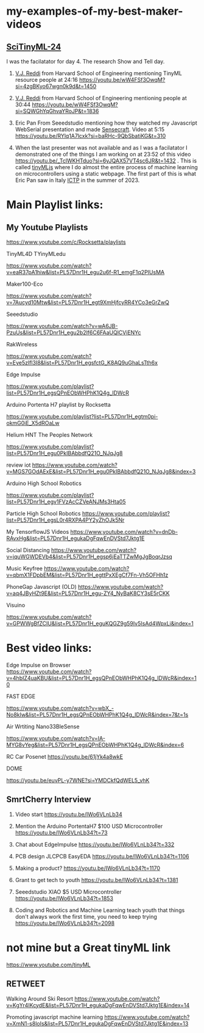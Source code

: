 # my-examples-of-my-best-maker-videos

## [SciTinyML-24](https://tinyml.seas.harvard.edu/SciTinyML-24/) 
I was the facilatator for day 4. The research Show and Tell day.

1. [V.J. Reddi](https://scholar.harvard.edu/vijay-janapa-reddi/home) from Harvard School of Engineering mentioning TinyML resource people at 24:16  https://youtu.be/wW4FSf3OwqM?si=4zgBKyo67wgn0k9d&t=1450


2. [V.J. Reddi](https://scholar.harvard.edu/vijay-janapa-reddi/home) from Harvard School of Engineering mentioning people at 30:44  https://youtu.be/wW4FSf3OwqM?si=SQWGhYqGhvaYRoJP&t=1836

 
3. Eric Pan From Seeedstudio mentioning how they watched my Javascript WebSerial presentation and made [Sensecraft](https://seeed-studio.github.io/SenseCraft-Web-Toolkit/#/setup/process). Video at 5:15 https://youtu.be/RYlq1A7lcxk?si=baRHc-9QbSbatiKG&t=310


4. When the last presenter was not available and as I was a facilatator I demonstrated one of the things I am working on at 23:52 of this video  https://youtu.be/_TclWKHTduo?si=6yJQAX57VT4sc6JR&t=1432  . This is called [tinyMLjs](https://hpssjellis.github.io/tinyMLjs/public/index.html) where I do almost the entire process of machine learning on microcontrollers using a static webpage. The first part of this is what Eric Pan saw in Italy [ICTP](https://www.ictp.it/) in the summer of 2023.

#  Main Playlist links:

## My Youtube Playlists

https://www.youtube.com/c/Rocksetta/playlists


TinyML4D TYinyMLedu

https://www.youtube.com/watch?v=eaR37pA1hiw&list=PL57Dnr1H_egu2u6f-R1_emgF1q2PIUsMA


Maker100-Eco

https://www.youtube.com/watch?v=7Aucyd10Mtw&list=PL57Dnr1H_egt9XmHjfcyRR4YCo3eGrZwQ

Seeedstudio

https://www.youtube.com/watch?v=wA6JB-PzuUs&list=PL57Dnr1H_egu2b2lf6C6FAaUQlCViENYc


RakWireless

https://www.youtube.com/watch?v=Eye5zlfl3I8&list=PL57Dnr1H_egsfctG_K8AQ9uGhaLsTth6x

Edge Impulse

https://www.youtube.com/playlist?list=PL57Dnr1H_egsQPnEObWHPhK1Q4g_IDWcR



Arduino Portenta H7 playlist by Rocksetta



https://www.youtube.com/playlist?list=PL57Dnr1H_egtm0pi-okmG0iE_X5dROaLw




Helium HNT The Peoples Network


https://www.youtube.com/playlist?list=PL57Dnr1H_egu0PkIBAbbdfQ21O_NJqJg8

review iot    https://www.youtube.com/watch?v=MGS7GOdAExE&list=PL57Dnr1H_egu0PkIBAbbdfQ21O_NJqJg8&index=3

Arduino High School Robotics

https://www.youtube.com/playlist?list=PL57Dnr1H_egv1FVzAcCZVeANJMs3Hta05


Particle High School Robotics
https://www.youtube.com/playlist?list=PL57Dnr1H_egsL0r4RXPA4PY2yZhOJk5Nr


My TensorflowJS Videos
https://www.youtube.com/watch?v=dnDb-RAvxHg&list=PL57Dnr1H_egukaDgFqwEnDVStd7Jktg1E


Social Distancing
https://www.youtube.com/watch?v=jquWGWDEVb4&list=PL57Dnr1H_egsp6jEaTTZwMgJgBoqrJzsq


Music Keyfree
https://www.youtube.com/watch?v=qbmX1FDpbEM&list=PL57Dnr1H_egttPxXEgCf7Fn-Vh5OFHh1z



PhoneGap Javascript (OLD)
https://www.youtube.com/watch?v=aq4JByHZt9E&list=PL57Dnr1H_egu-ZY4_NyBaK8CY3sE5rCKK



Visuino

https://www.youtube.com/watch?v=GPWWgBfZCIU&list=PL57Dnr1H_eguKQGZ9g59Iv5IsAd4WpxLi&index=1





# Best video links:
 
Edge Impulse on Browser  
https://www.youtube.com/watch?v=4hbIZ4uaKBU&list=PL57Dnr1H_egsQPnEObWHPhK1Q4g_IDWcR&index=10


FAST EDGE  

https://www.youtube.com/watch?v=wbX_-No8kIw&list=PL57Dnr1H_egsQPnEObWHPhK1Q4g_IDWcR&index=7&t=1s


Air Wrtiting Nano33BleSense

https://www.youtube.com/watch?v=IA-MYG8vYeg&list=PL57Dnr1H_egsQPnEObWHPhK1Q4g_IDWcR&index=6


RC Car Posenet
https://youtu.be/61jYk4a8wkE



DOME


https://youtu.be/euvPL-y7WNE?si=YMDCkfQdWEL5_vhK



## SmrtCherry Interview

1. Video start https://youtu.be/IWo6VLnLb34

2. Mention the Arduino PortentaH7 $100 USD Microcontroller https://youtu.be/IWo6VLnLb34?t=73

3. Chat about EdgeImpulse https://youtu.be/IWo6VLnLb34?t=332

4. PCB design JLCPCB EasyEDA  https://youtu.be/IWo6VLnLb34?t=1106

5. Making a product?  https://youtu.be/IWo6VLnLb34?t=1170 

6. Grant to get tech to youth  https://youtu.be/IWo6VLnLb34?t=1381     

7. Seeedstudio XIAO $5 USD Microcontroller  https://youtu.be/IWo6VLnLb34?t=1853

8. Coding and Robotics and Machine Learning teach youth that things don't always work the first time, you need to keep trying  https://youtu.be/IWo6VLnLb34?t=2098


# not mine but a Great tinyML link

https://www.youtube.com/tinyML







## RETWEET

Walking Around Ski Resort
https://www.youtube.com/watch?v=KgYr4IKcydE&list=PL57Dnr1H_egukaDgFqwEnDVStd7Jktg1E&index=14

Promoting javascript machine learning
https://www.youtube.com/watch?v=XmN1-s8loIs&list=PL57Dnr1H_egukaDgFqwEnDVStd7Jktg1E&index=13







